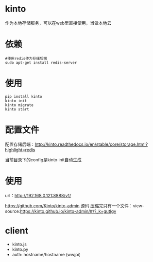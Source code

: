 # kinto
作为本地存储服务，可以在web里直接使用，当做本地云

# 依赖
```
#使用redis作为存储后端
sudo apt-get install redis-server
```

# 使用
```
pip install kinto
kinto init
kinto migrate
kinto start
```

# 配置文件
配置存储后端：http://kinto.readthedocs.io/en/stable/core/storage.html?highlight=redis

当前目录下的config是kinto init自动生成 

# 使用
url：http://192.168.0.121:8888/v1/

https://github.com/Kinto/kinto-admin 源码 压缩完只有一个文件：view-source:https://kinto.github.io/kinto-admin/#/?_k=gutlgv

# client
*  kinto.js
*  kinto.py
*  auth: hostname/hostname (wwjpi)
